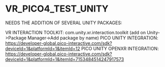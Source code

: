 # VR_PICO4_TEST_UNITY

NEEDS THE ADDITION OF SEVERAL UNITY PACKAGES:

VR INTERACTION TOOLKIT: com.unity.xr.interaction.toolkit (add on Unity->Package Manager->Add package by name)
PICO UNITY INTEGRATION: https://developer-global.pico-interactive.com/sdk?deviceId=1&platformId=1&itemId=12
PICO UNITY OPENXR INTEGRATION: https://developer-global.pico-interactive.com/sdk?deviceId=1&platformId=1&itemId=7153484514247917573
